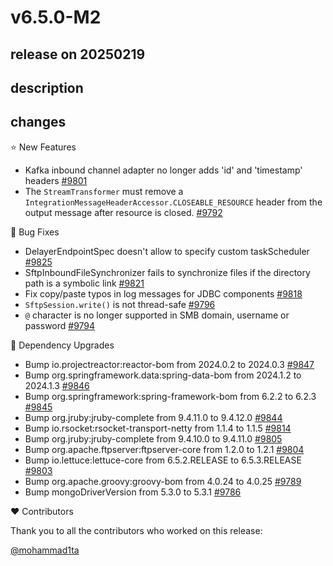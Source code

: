 # v6.5.0-M2

## release on 20250219
## description
## changes
⭐ New Features

* Kafka inbound channel adapter no longer adds 'id' and 'timestamp' headers <a href="https://github.com/spring-projects/spring-integration/issues/9801" data-hovercard-type="issue" data-hovercard-url="/spring-projects/spring-integration/issues/9801/hovercard">#9801</a>
* The <code>StreamTransformer</code> must remove a <code>IntegrationMessageHeaderAccessor.CLOSEABLE_RESOURCE</code> header from the output message after resource is closed. <a href="https://github.com/spring-projects/spring-integration/issues/9792" data-hovercard-type="issue" data-hovercard-url="/spring-projects/spring-integration/issues/9792/hovercard">#9792</a>

🐞 Bug Fixes

* DelayerEndpointSpec doesn't allow to specify custom taskScheduler <a href="https://github.com/spring-projects/spring-integration/issues/9825" data-hovercard-type="issue" data-hovercard-url="/spring-projects/spring-integration/issues/9825/hovercard">#9825</a>
* SftpInboundFileSynchronizer fails to synchronize files if the directory path is a symbolic link <a href="https://github.com/spring-projects/spring-integration/issues/9821" data-hovercard-type="issue" data-hovercard-url="/spring-projects/spring-integration/issues/9821/hovercard">#9821</a>
* Fix copy/paste typos in log messages for JDBC components <a href="https://github.com/spring-projects/spring-integration/issues/9818" data-hovercard-type="issue" data-hovercard-url="/spring-projects/spring-integration/issues/9818/hovercard">#9818</a>
* <code>SftpSession.write()</code> is not thread-safe <a href="https://github.com/spring-projects/spring-integration/issues/9796" data-hovercard-type="issue" data-hovercard-url="/spring-projects/spring-integration/issues/9796/hovercard">#9796</a>
* <code>@</code> character is no longer supported in SMB domain, username or password <a href="https://github.com/spring-projects/spring-integration/issues/9794" data-hovercard-type="issue" data-hovercard-url="/spring-projects/spring-integration/issues/9794/hovercard">#9794</a>

🔨 Dependency Upgrades

* Bump io.projectreactor:reactor-bom from 2024.0.2 to 2024.0.3 <a href="https://github.com/spring-projects/spring-integration/pull/9847" data-hovercard-type="pull_request" data-hovercard-url="/spring-projects/spring-integration/pull/9847/hovercard">#9847</a>
* Bump org.springframework.data:spring-data-bom from 2024.1.2 to 2024.1.3 <a href="https://github.com/spring-projects/spring-integration/pull/9846" data-hovercard-type="pull_request" data-hovercard-url="/spring-projects/spring-integration/pull/9846/hovercard">#9846</a>
* Bump org.springframework:spring-framework-bom from 6.2.2 to 6.2.3 <a href="https://github.com/spring-projects/spring-integration/pull/9845" data-hovercard-type="pull_request" data-hovercard-url="/spring-projects/spring-integration/pull/9845/hovercard">#9845</a>
* Bump org.jruby:jruby-complete from 9.4.11.0 to 9.4.12.0 <a href="https://github.com/spring-projects/spring-integration/pull/9844" data-hovercard-type="pull_request" data-hovercard-url="/spring-projects/spring-integration/pull/9844/hovercard">#9844</a>
* Bump io.rsocket:rsocket-transport-netty from 1.1.4 to 1.1.5 <a href="https://github.com/spring-projects/spring-integration/pull/9814" data-hovercard-type="pull_request" data-hovercard-url="/spring-projects/spring-integration/pull/9814/hovercard">#9814</a>
* Bump org.jruby:jruby-complete from 9.4.10.0 to 9.4.11.0 <a href="https://github.com/spring-projects/spring-integration/pull/9805" data-hovercard-type="pull_request" data-hovercard-url="/spring-projects/spring-integration/pull/9805/hovercard">#9805</a>
* Bump org.apache.ftpserver:ftpserver-core from 1.2.0 to 1.2.1 <a href="https://github.com/spring-projects/spring-integration/pull/9804" data-hovercard-type="pull_request" data-hovercard-url="/spring-projects/spring-integration/pull/9804/hovercard">#9804</a>
* Bump io.lettuce:lettuce-core from 6.5.2.RELEASE to 6.5.3.RELEASE <a href="https://github.com/spring-projects/spring-integration/pull/9803" data-hovercard-type="pull_request" data-hovercard-url="/spring-projects/spring-integration/pull/9803/hovercard">#9803</a>
* Bump org.apache.groovy:groovy-bom from 4.0.24 to 4.0.25 <a href="https://github.com/spring-projects/spring-integration/pull/9789" data-hovercard-type="pull_request" data-hovercard-url="/spring-projects/spring-integration/pull/9789/hovercard">#9789</a>
* Bump mongoDriverVersion from 5.3.0 to 5.3.1 <a href="https://github.com/spring-projects/spring-integration/pull/9786" data-hovercard-type="pull_request" data-hovercard-url="/spring-projects/spring-integration/pull/9786/hovercard">#9786</a>

❤️ Contributors

Thank you to all the contributors who worked on this release:

<a class="user-mention notranslate" data-hovercard-type="user" data-hovercard-url="/users/mohammad1ta/hovercard" data-octo-click="hovercard-link-click" data-octo-dimensions="link_type:self" href="https://github.com/mohammad1ta">@mohammad1ta</a>

